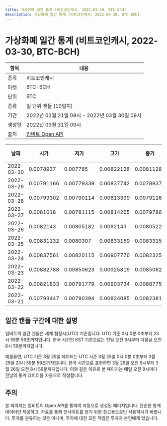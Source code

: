 ```yaml
---
title: 가상화폐 일간 통계 (비트코인캐시, 2022-03-30, BTC-BCH)
description: 가상화폐 일간 통계 (비트코인캐시, 2022-03-30, BTC-BCH)
---
```



가상화폐 일간 통계 (비트코인캐시, 2022-03-30, BTC-BCH)
===

|항목|내용|
|--|--|
|종목|비트코인캐시|
|마켓|BTC-BCH|
|단위|BTC|
|종류|일 단위 캔들 (10일치)|
|기간|2022년 03월 21일 09시 - 2022년 03월 30일 09시|
|생성일|2022년 03월 31일 09시|
|출처|[업비트 Open API](https://docs.upbit.com)|


|날짜|시가|저가|고가|종가|비고|
|--|--|--|--|--|--|
|2022-03-30|0.0078937|0.007785|0.00822126|0.00811281|    |
|2022-03-29|0.00791166|0.00779339|0.00837742|0.0078937|    |
|2022-03-28|0.00799302|0.00790114|0.00813399|0.00791167|    |
|2022-03-27|0.0081018|0.00781115|0.00814265|0.00797865|    |
|2022-03-26|0.0082143|0.00805182|0.0082143|0.00805224|    |
|2022-03-25|0.00831132|0.0080307|0.00833159|0.00833159|    |
|2022-03-24|0.00837561|0.00820115|0.00907776|0.00823255|    |
|2022-03-23|0.00882788|0.00850623|0.00925819|0.00850623|    |
|2022-03-22|0.00821833|0.00791779|0.00903734|0.00887757|    |
|2022-03-21|0.00793447|0.00790394|0.00824085|0.00823813|    |


일간 캔들 구간에 대한 설명
---


업비트의 일간 캔들은 세계 협정시(UTC) 기준입니다. 
UTC 기준 0시 0분 0초부터 23시 59분 59초까지입니다. 
한국 시간인 KST 기준으로는 전일 오전 9시부터 다음날 오전 8시 59분까지입니다. 


예를들면, UTC 기준 3월 25일 데이터는 UTC 시준 3월 25일 0시 0분 0초부터 3월 25일 23시 59분 59초까지입니다. 
한국 시간으로 표현하면 3월 25일 오전 9시부터 3월 26일 오전 8시 59분까지입니다. 
이와 같은 이유로 본 페이지는 매일 오전 9시마다 전날의 통계 데이터를 자동으로 작성합니다. 


주의
---


본 페이지는 업비트의 Open API를 통하여 자동으로 생성된 페이지입니다. 
단순한 통계 데이터만 제공하고, 자료를 통해 인사이트를 얻기 위한 참고용으로만 사용하시기 바랍니다. 
투자를 권유하는 것은 아니며, 투자에 대한 모든 책임은 투자자 본인에게 있습니다. 
